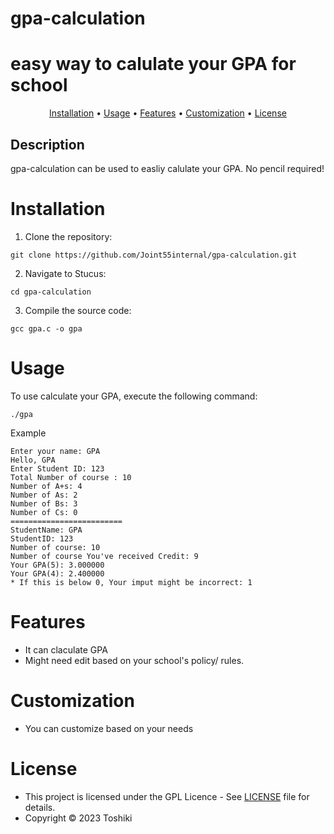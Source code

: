 # gpa-calculation
 easy way to calulate your GPA for school
 ===========================================
<p align="center">
  <a href="#installation">Installation</a> •
  <a href="#usage">Usage</a> •
  <a href="#features">Features</a> •
  <a href="#customization">Customization</a> •
  <a href="#license">License</a>
</p> 

## Description
gpa-calculation can be used to easliy calulate your GPA. No pencil required!

# Installation
1. Clone the repository:
```console
git clone https://github.com/Joint55internal/gpa-calculation.git
```
2. Navigate to Stucus:
```console
cd gpa-calculation
```
3. Compile the source code:
```console
gcc gpa.c -o gpa
```
# Usage
To use calculate your GPA, execute the following command:
```console
./gpa
```
Example 
```
Enter your name: GPA
Hello, GPA
Enter Student ID: 123
Total Number of course : 10
Number of A+s: 4
Number of As: 2
Number of Bs: 3
Number of Cs: 0
=========================
StudentName: GPA
StudentID: 123
Number of course: 10
Number of course You've received Credit: 9
Your GPA(5): 3.000000
Your GPA(4): 2.400000
* If this is below 0, Your imput might be incorrect: 1
```
# Features

- It can claculate GPA
- Might need edit based on your school's policy/ rules. 

# Customization
- You can customize based on your needs

# License

- This project is licensed under the GPL Licence - See [LICENSE](/LICENSE) file for details.
- Copyright © 2023 Toshiki
